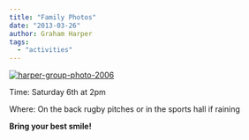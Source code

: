 ```yaml
---
title: "Family Photos"
date: "2013-03-26"
author: Graham Harper
tags:
  - "activities"
---
```


[![harper-group-photo-2006](images/harper-group-photo-2006.jpg)](http://harperfamily.ie/wp-content/uploads/2012/11/harper-group-photo-2006.jpg)

Time: Saturday 6th at 2pm

Where: On the back rugby pitches or in the sports hall if raining

**Bring your best smile!**
